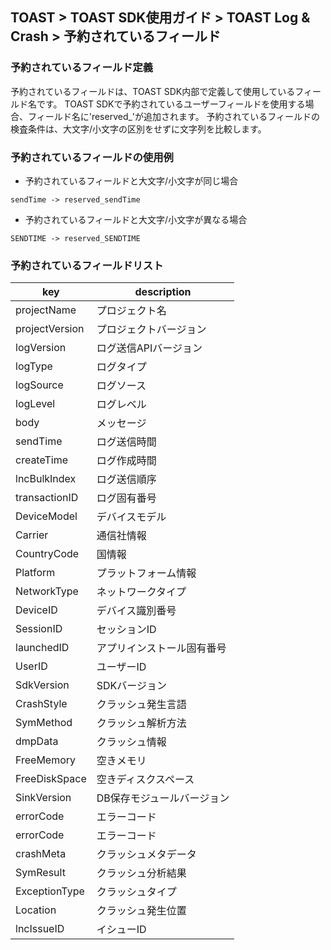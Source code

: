 ## TOAST > TOAST SDK使用ガイド > TOAST Log & Crash > 予約されているフィールド

### 予約されているフィールド定義

予約されているフィールドは、TOAST SDK内部で定義して使用しているフィールド名です。
TOAST SDKで予約されているユーザーフィールドを使用する場合、フィールド名に'reserved_'が追加されます。
予約されているフィールドの検査条件は、大文字/小文字の区別をせずに文字列を比較します。

### 予約されているフィールドの使用例

* 予約されているフィールドと大文字/小文字が同じ場合

```
sendTime -> reserved_sendTime

```

* 予約されているフィールドと大文字/小文字が異なる場合

```
SENDTIME -> reserved_SENDTIME

```

### 予約されているフィールドリスト

| key | description |
| --- | ----------- |
| projectName | プロジェクト名 |
| projectVersion | プロジェクトバージョン |
| logVersion | ログ送信APIバージョン |
| logType | ログタイプ |
| logSource | ログソース |
| logLevel | ログレベル |
| body | メッセージ |
| sendTime | ログ送信時間 |
| createTime | ログ作成時間 |
| lncBulkIndex | ログ送信順序 |
| transactionID | ログ固有番号 |
| DeviceModel | デバイスモデル |
| Carrier | 通信社情報 |
| CountryCode | 国情報 |
| Platform | プラットフォーム情報 |
| NetworkType | ネットワークタイプ |
| DeviceID | デバイス識別番号 |
| SessionID | セッションID |
| launchedID | アプリインストール固有番号 |
| UserID | ユーザーID |
| SdkVersion | SDKバージョン |
| CrashStyle | クラッシュ発生言語 |
| SymMethod | クラッシュ解析方法 |
| dmpData | クラッシュ情報 |
| FreeMemory | 空きメモリ |
| FreeDiskSpace | 空きディスクスペース |
| SinkVersion | DB保存モジュールバージョン |
| errorCode | エラーコード |
| errorCode | エラーコード |
| crashMeta | クラッシュメタデータ |
| SymResult | クラッシュ分析結果 |
| ExceptionType | クラッシュタイプ |
| Location | クラッシュ発生位置 |
| lncIssueID | イシューID |
